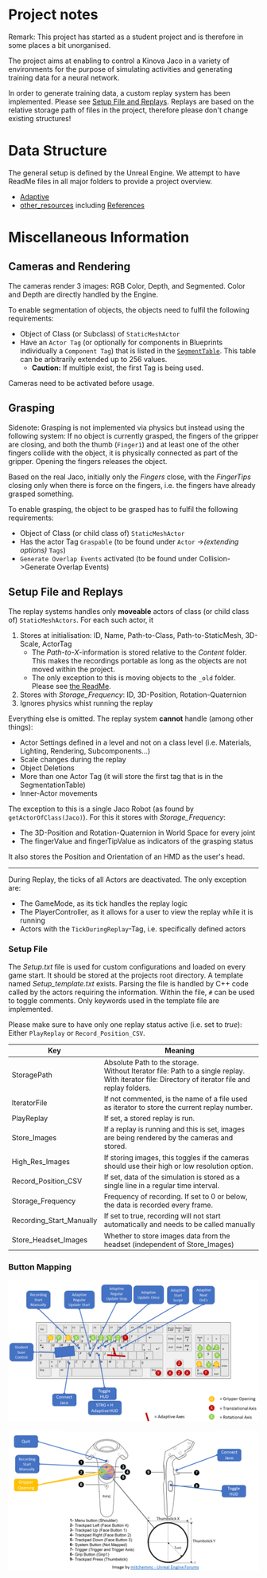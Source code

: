 # Project notes 

Remark: This project has started as a student project and is therefore in some places a bit unorganised.

The project aims at enabling to control a Kinova Jaco in a variety of environments for the purpose of simulating activities and generating training data for a neural network. 

In order to generate training data, a custom replay system has been implemented. Please see    [Setup File and Replays](#setup-file-and-replays). Replays are based on the relative storage path of files in the project, therefore please don't change existing structures!

# Data Structure

The general setup is defined by the Unreal Engine. We attempt to have ReadMe files in all major folders to provide a project overview.

- [Adaptive](./Adaptive/README.md) 
- [other_resources](./other_resources/README.md) including [References](./other_resources/References.md)

# Miscellaneous Information

## Cameras and Rendering

The cameras render 3 images: RGB Color, Depth, and Segmented. Color and Depth are directly handled by the Engine. 

To enable segmentation of objects, the objects need to fulfil the following requirements:

- Object of Class (or Subclass) of `StaticMeshActor`
- Have an `Actor Tag` (or optionally for components in Blueprints individually a `Component Tag`) that is listed in the [`SegmentTable`](/Content/Structs/SegmentTable.uasset). This table can be arbitrarily extended up to 256 values. 
  - **Caution:** If multiple exist, the first Tag is being used. 

Cameras need to be activated before usage.

## Grasping

Sidenote: Grasping is not implemented via physics but instead using the following system: If no object is currently grasped, the fingers of the gripper are closing, and both the thumb (`Finger1`) and at least one of the other fingers collide with the object, it is physically connected as part of the gripper. Opening the fingers releases the object.

Based on the real Jaco, initially only the *Fingers* close, with the *FingerTips* closing only when there is force on the fingers, i.e. the fingers have already grasped something.

To enable grasping, the object to be grasped has to fulfil the following requirements:

- Object of Class (or child class of) `StaticMeshActor`
- Has the actor Tag `Graspable` (to be found under `Actor` ->*(extending options)* `Tags`)
- `Generate Overlap Events` activated (to be found under Collision->Generate Overlap Events)

## Setup File and Replays

The replay systems handles only **moveable** actors of class (or child class of) `StaticMeshActors`. For each such actor, it

1. Stores at initialisation: ID, Name, Path-to-Class, Path-to-StaticMesh, 3D-Scale, ActorTag
   - The *Path-to-X*-information is stored relative to the *Content* folder. This makes the recordings portable as long as the objects are not moved within the project.
   - The only exception to this is moving objects to the `_old` folder. Please see [the ReadMe](Content/_old/README.md).
2. Stores with *Storage_Frequency*: ID, 3D-Position, Rotation-Quaternion
3. Ignores physics whist running the replay

Everything else is omitted. The replay system **cannot** handle (among other things):

- Actor Settings defined in a level and not on a class level (i.e. Materials, Lighting, Rendering, Subcomponents...)
- Scale changes during the replay
- Object Deletions
- More than one Actor Tag (it will store the first tag that is in the SegmentationTable)
- Inner-Actor movements 

The exception to this is a single Jaco Robot (as found by `getActorOfClass(Jaco)`). For this it stores with *Storage_Frequency*: 

- The 3D-Position and Rotation-Quaternion in World Space for every joint
- The fingerValue and fingerTipValue as indicators of the grasping status 

It also stores the Position and Orientation of an HMD as the user's head.

---

During Replay, the ticks of all Actors are deactivated. The only exception are:

- The GameMode, as its tick handles the replay logic
- The PlayerController, as it allows for a user to view the replay while it is running
- Actors with the `TickDuringReplay`-Tag, i.e. specifically defined actors 

### Setup File

The *Setup.txt* file is used for custom configurations and loaded on every game start. It should be stored at the projects root directory. A template named *Setup_template.txt* exists. Parsing the file is handled by C++ code called by the actors requiring the information. Within the file, `#` can be used to toggle comments.  Only keywords used in the template file are implemented.

Please make sure to have only one replay status active (i.e. set to *true*): Either `PlayReplay` or `Record_Position_CSV`.

| Key                      | Meaning                                                      |
| ------------------------ | ------------------------------------------------------------ |
| StoragePath              | Absolute Path to the storage. <br />Without Iterator file: Path to a single replay. <br />With iterator file: Directory of iterator file and replay folders. |
| IteratorFile             | If not commented, is the name of a file used as iterator to store the current replay number. |
| PlayReplay               | If set, a stored replay is run.                              |
| Store_Images             | If a replay is running and this is set, images are being rendered by the cameras and stored. |
| High_Res_Images          | If storing images, this toggles if the cameras should use their high or low resolution option. |
| Record_Position_CSV      | If set, data of the simulation is stored as a single line in a regular time interval. |
| Storage_Frequency        | Frequency of recording. If set to 0 or below, the data is recorded every frame. |
| Recording_Start_Manually | If set to true, recording will not start automatically and needs to be called manually |
| Store_Headset_Images     | Whether to store images data from the headset (independent of Store_Images) |

### Button Mapping

![ButtonMapping_Keyboard](./other_resources/ButtonMapping_Keyboard.PNG)

![ButtonMapping_VIVE_Debug](./other_resources/ButtonMapping_VIVE_Debug.PNG)

